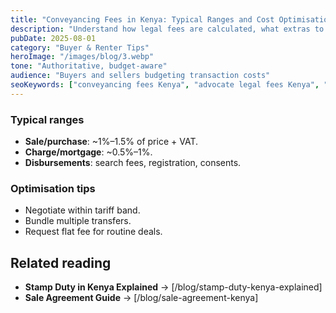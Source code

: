```yaml
---
title: "Conveyancing Fees in Kenya: Typical Ranges and Cost Optimisation"
description: "Understand how legal fees are calculated, what extras to expect, and how to manage costs without cutting corners."
pubDate: 2025-08-01
category: "Buyer & Renter Tips"
heroImage: "/images/blog/3.webp"
tone: "Authoritative, budget-aware"
audience: "Buyers and sellers budgeting transaction costs"
seoKeywords: ["conveyancing fees Kenya", "advocate legal fees Kenya", "property legal costs Kenya"]
---
```


### Typical ranges
- **Sale/purchase**: ~1%–1.5% of price + VAT.  
- **Charge/mortgage**: ~0.5%–1%.  
- **Disbursements**: search fees, registration, consents.

### Optimisation tips
- Negotiate within tariff band.  
- Bundle multiple transfers.  
- Request flat fee for routine deals.

## Related reading
- **Stamp Duty in Kenya Explained** → [/blog/stamp-duty-kenya-explained]  
- **Sale Agreement Guide** → [/blog/sale-agreement-kenya]  
